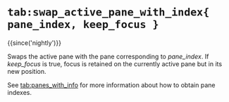 # `tab:swap_active_pane_with_index{ pane_index, keep_focus }`

{{since('nightly')}}

Swaps the active pane with the pane corresponding to *pane_index*.
If *keep_focus* is true, focus is retained on the currently active pane but in
its new position.

See [tab:panes_with_info](panes_with_info.md) for more information about how to
obtain pane indexes.
